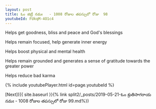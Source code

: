 ```yaml
---
layout: post
title: ఓం జిట్రే నమః   - 1008 రోజుల తపస్సులో రోజు  98
youtubeId: FUkqM-4O1c4
---
```

 
 
Helps get goodness, bliss and peace and God's blessings
 
Helps remain focused, help generate inner energy 
 
Helps boost physical and mental health 
 
Helps remain grounded and generates a sense of gratitude towards the greater power 
 
Helps reduce bad karma
 
 
 
 


{% include youtubePlayer.html id=page.youtubeId %}
 
[Next]({{ site.baseurl }}{% link  split2/_posts/2019-05-21-ఓం శ్రుతిసాగరాయ నమః   - 1008 రోజుల తపస్సులో రోజు  99.md%})
 
